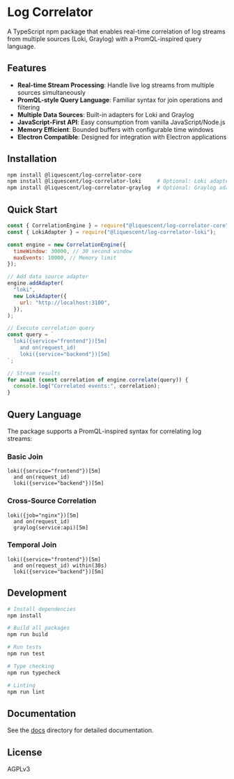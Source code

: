 # Log Correlator

A TypeScript npm package that enables real-time correlation of log streams from multiple sources (Loki, Graylog) with a PromQL-inspired query language.

## Features

- **Real-time Stream Processing**: Handle live log streams from multiple sources simultaneously
- **PromQL-style Query Language**: Familiar syntax for join operations and filtering
- **Multiple Data Sources**: Built-in adapters for Loki and Graylog
- **JavaScript-First API**: Easy consumption from vanilla JavaScript/Node.js
- **Memory Efficient**: Bounded buffers with configurable time windows
- **Electron Compatible**: Designed for integration with Electron applications

## Installation

```bash
npm install @liquescent/log-correlator-core
npm install @liquescent/log-correlator-loki     # Optional: Loki adapter
npm install @liquescent/log-correlator-graylog  # Optional: Graylog adapter
```

## Quick Start

```javascript
const { CorrelationEngine } = require("@liquescent/log-correlator-core");
const { LokiAdapter } = require("@liquescent/log-correlator-loki");

const engine = new CorrelationEngine({
  timeWindow: 30000, // 30 second window
  maxEvents: 10000, // Memory limit
});

// Add data source adapter
engine.addAdapter(
  "loki",
  new LokiAdapter({
    url: "http://localhost:3100",
  }),
);

// Execute correlation query
const query = `
  loki({service="frontend"})[5m] 
    and on(request_id) 
    loki({service="backend"})[5m]
`;

// Stream results
for await (const correlation of engine.correlate(query)) {
  console.log("Correlated events:", correlation);
}
```

## Query Language

The package supports a PromQL-inspired syntax for correlating log streams:

### Basic Join

```promql
loki({service="frontend"})[5m]
  and on(request_id)
  loki({service="backend"})[5m]
```

### Cross-Source Correlation

```promql
loki({job="nginx"})[5m]
  and on(request_id)
  graylog(service:api)[5m]
```

### Temporal Join

```promql
loki({service="frontend"})[5m]
  and on(request_id) within(30s)
  loki({service="backend"})[5m]
```

## Development

```bash
# Install dependencies
npm install

# Build all packages
npm run build

# Run tests
npm run test

# Type checking
npm run typecheck

# Linting
npm run lint
```

## Documentation

See the [docs](./docs) directory for detailed documentation.

## License

AGPLv3

